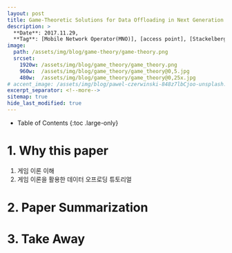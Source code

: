 ```yaml
---
layout: post
title: Game-Theoretic Solutions for Data Offloading in Next Generation Networks
description: >
  **Date**: 2017.11.29, 
  **Tag**: [Mobile Network Operator(MNO)], [access point], [Stackelberg approach], [game theory], [quality of service], [Nash equilibrium]
image: 
  path: /assets/img/blog/game-theory/game-theory.png
  srcset: 
    1920w: /assets/img/blog/game_theory/game_theory.png
    960w:  /assets/img/blog/game_theory/game_theory@0,5.jpg
    480w:  /assets/img/blog/game_theory/game_theory@0,25x.jpg
# accent_image: /assets/img/blog/pawel-czerwinski-848z7lbCjoo-unsplash.jpg
excerpt_separator: <!--more-->
sitemap: true 
hide_last_modified: true
---
```


<!--more-->
- Table of Contents
{:toc .large-only}

# 1. Why this paper

1. 게임 이론 이해
2. 게임 이론을 활용한 데이터 오프로딩 튜토리얼

# 2. Paper Summarization



# 3. Take Away

